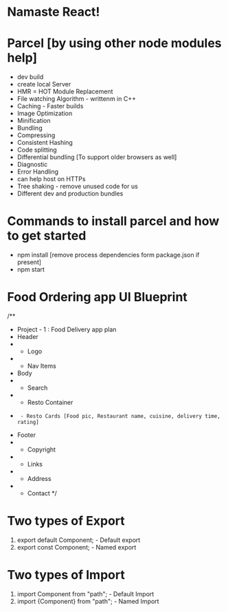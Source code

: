 # Namaste React!


 # Parcel [by using other node modules help]
- dev build
- create local Server
- HMR = HOT Module Replacement
- File watching Algorithm - writtenm in C++ 
- Caching - Faster builds 
- Image Optimization 
- Minification 
- Bundling
- Compressing
- Consistent Hashing
- Code splitting
- Differential bundling [To support older browsers as well]
- Diagnostic 
- Error Handling 
- can help host on HTTPs 
- Tree shaking - remove unused code for us
- Different dev and production bundles


# Commands to install parcel and how to get started
- npm install [remove process dependencies form package.json if present]
- npm start


# Food Ordering app UI Blueprint
/**
 * Project - 1 : Food Delivery app plan
 * Header
 *   - Logo
 *   - Nav Items
 * Body
 *  - Search 
 *  - Resto Container
 *      - Resto Cards [Food pic, Restaurant name, cuisine, delivery time, rating]
 * Footer
 *  - Copyright
 *  - Links
 *  - Address
 *  - Contact
 */

 # Two types of Export

 1. export default Component; - Default export 
 2. export const Component; - Named export

 # Two types of Import

 1. import Component from "path"; - Default Import
 2. import {Component} from "path"; - Named Import